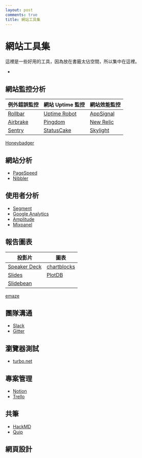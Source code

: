 ```yaml
---
layout: post
comments: true
title: 網站工具集
---
```



# 網站工具集

這裡是一些好用的工具，因為放在書籤太佔空間，所以集中在這裡。

+

## 網站監控分析

例外錯誤監控                                     | 網站 Uptime 監控                              | 網站效能監控
------------------------------------------ | ----------------------------------------- | --------------------------------------
[Rollbar](https://rollbar.com/)            | [Uptime Robot](https://uptimerobot.com/)  | [AppSignal](https://appsignal.com/)
[Airbrake](https://airbrake.io/)           | [Pingdom](https://tools.pingdom.com/)     | [New Relic](https://rpm.newrelic.com/)
[Sentry](https://getsentry.com/)           | [StatusCake](https://www.statuscake.com/) | [Skylight](https://www.skylight.io/)
[Honeybadger](https://www.honeybadger.io/)

## 網站分析

* [PageSpeed](https://developers.google.com/speed/pagespeed/insights/)
* [Nibbler](http://nibbler.silktide.com/en_US)

## 使用者分析

* [Segment](https://segment.com/)
* [Google Analytics](https://analytics.google.com/analytics/)
* [Amplitude](https://amplitude.com/)
* [Mixpanel](https://mixpanel.com/)

## 報告圖表

投影片                                                 | 圖表
--------------------------------------------------- | -------------------------------------------
[Speaker Deck](https://speakerdeck.com/sharefun)    | [chartblocks](https://app.chartblocks.com/)
[Slides](https://slides.com/sharefun)               | [PlotDB](https://plotdb.com/)
[Slidebean](https://app.slidebean.com/)             |
[emaze](http://app.emaze.com/mypresentations#/home)

## 團隊溝通

* [Slack](https://learningark.slack.com/messages/ch-arduino/stars/)
* [Gitter](https://gitter.im/home)

## 瀏覽器測試

* [turbo.net](https://turbo.net/)

## 專案管理

* [Notion](https://www.notion.so/)
* [Trello](https://trello.com/b/v7dOUTkS/sharefun)

## 共筆

* [HackMD](https://hackmd.io/)
* [Quip](https://sharefun.quip.com/browse)

## 網頁設計
